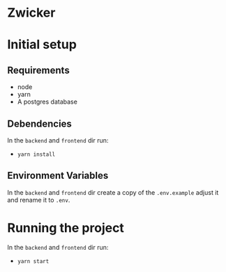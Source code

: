 # Zwicker

# Initial setup
## Requirements
- node
- yarn
- A postgres database

## Debendencies
In the `backend` and `frontend` dir run:
- `yarn install`

## Environment Variables
In the `backend` and `frontend` dir create a copy of the `.env.example` adjust it and rename it to `.env`.

# Running the project
In the `backend` and `frontend` dir run:
- `yarn start`



